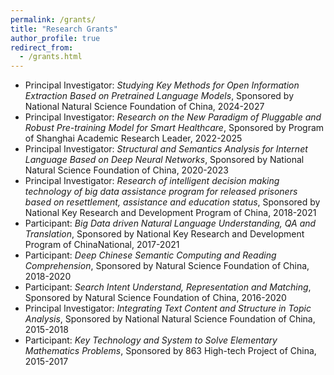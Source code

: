 ```yaml
---
permalink: /grants/
title: "Research Grants"
author_profile: true
redirect_from: 
  - /grants.html
---
```

* Principal Investigator:	_Studying Key Methods for Open Information Extraction Based on Pretrained Language Models_, Sponsored by National Natural Science Foundation of China, 2024-2027
* Principal Investigator: _Research on the New Paradigm of Pluggable and Robust Pre-training Model for Smart Healthcare_, Sponsored by Program of Shanghai Academic Research Leader, 2022-2025
* Principal Investigator:	_Structural and Semantics Analysis for Internet Language Based on Deep Neural Networks_, Sponsored by National Natural Science Foundation of China, 2020-2023
* Principal Investigator:	_Research of intelligent decision making technology of big data assistance program for released prisoners based on resettlement, assistance and education status_, Sponsored by National Key Research and Development Program of China, 2018-2021
* Participant:	_Big Data driven Natural Language Understanding, QA and Translation_, Sponsored by National Key Research and Development Program of ChinaNational, 2017-2021
* Participant:	_Deep Chinese Semantic Computing and Reading Comprehension_, Sponsored by Natural Science Foundation of China, 2018-2020
* Participant:	_Search Intent Understand, Representation and Matching_, Sponsored by Natural Science Foundation of China, 2016-2020
* Principal Investigator:	_Integrating Text Content and Structure in Topic Analysis_, Sponsored by National Natural Science Foundation of China, 2015-2018
* Participant: _Key Technology and System to Solve Elementary Mathematics Problems_, Sponsored by 863 High-tech Project of China, 2015-2017
